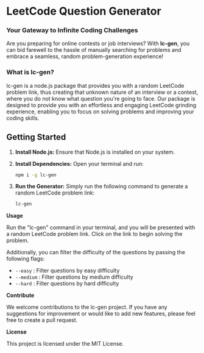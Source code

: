# LeetCode Question Generator

### Your Gateway to Infinite Coding Challenges

Are you preparing for online contests or job interviews? With **lc-gen**, you can bid farewell to the hassle of manually searching for problems and embrace a seamless, random problem-generation experience!

### What is lc-gen?

lc-gen is a node.js package that provides you with a random LeetCode problem link, thus creating that unknown nature of an interview or a contest, where you do not know what question you're going to face. Our package is designed to provide you with an effortless and engaging LeetCode grinding experience, enabling you to focus on solving problems and improving your coding skills.

## Getting Started

1.  **Install Node.js:** Ensure that Node.js is installed on your system.


2.  **Install Dependencies:** Open your terminal and run:
       ```bash
       npm i -g lc-gen
       ```

3. **Run the Generator:** Simply run the following command to generate a random LeetCode problem link:
   ```bash
   lc-gen
   ```

**Usage**

Run the "lc-gen" command in your terminal, and you will be presented with a random LeetCode problem link. Click on the link to begin solving the problem.

Additionally, you can filter the difficulty of the questions by passing the following flags:
- `--easy` : Filter questions by easy difficulty
- `--medium` : Filter questions by medium difficulty
- `--hard` : Filter questions by hard difficulty

**Contribute**

We welcome contributions to the lc-gen project. If you have any suggestions for improvement or would like to add new features, please feel free to create a pull request.

**License**

This project is licensed under the MIT License.